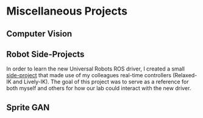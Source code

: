 # Miscellaneous Projects


## Computer Vision


## Robot Side-Projects
In order to learn the new Universal Robots ROS driver, I created a small [side-project]()
that made use of my colleagues real-time controllers (Relaxed-IK and Lively-IK). The
goal of this project was to serve as a reference for both myself and others for how
our lab could interact with the new driver.



## Sprite GAN

